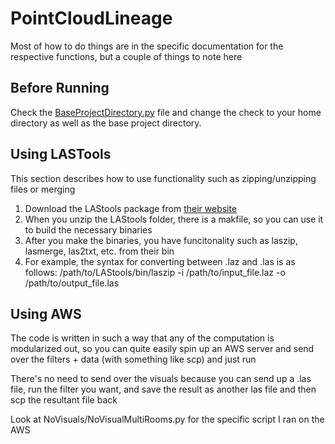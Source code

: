 # PointCloudLineage

Most of how to do things are in the specific documentation for the respective functions, but a couple of things to note here

## **Before Running**
Check the [BaseProjectDirectory.py](~/BaseProjectDirectory.py) file and change the check to your home directory
as well as the base project directory.

## Using LASTools
This section describes how to use functionality such as zipping/unzipping files or merging
1. Download the LAStools package from [their website](https://rapidlasso.com/lastools/)
2. When you unzip the LAStools folder, there is a makfile, so you can use it to build the necessary binaries
3. After you make the binaries, you have funcitonality such as laszip, lasmerge, las2txt, etc. from their bin
4. For example, the syntax for converting between .laz and .las is as follows:
    /path/to/LAStools/bin/laszip -i /path/to/input_file.laz -o /path/to/output_file.las


## Using AWS
The code is written in such a way that any of the computation is modularized out, so you can quite easily spin up
an AWS server and send over the filters + data (with something like scp) and just run

There's no need to send over the visuals because you can send up a .las file, run the filter you want, and save the result
as another las file and then scp the resultant file back

Look at NoVisuals/NoVisualMultiRooms.py for the specific script I ran on the AWS
